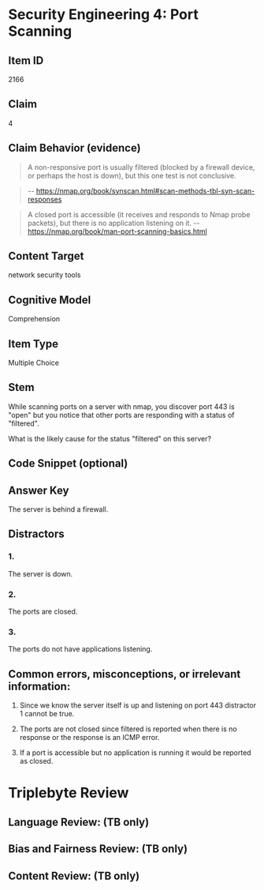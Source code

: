 # Security Engineering 4: Port Scanning


## Item ID
2166

## Claim
4


## Claim Behavior (evidence)
> A non-responsive port is usually filtered (blocked by a firewall device, or perhaps the host is down), but this one test is not conclusive.

> -- https://nmap.org/book/synscan.html#scan-methods-tbl-syn-scan-responses

> A closed port is accessible (it receives and responds to Nmap probe packets), but there is no application listening on it.
> -- https://nmap.org/book/man-port-scanning-basics.html


## Content Target
network security
tools


## Cognitive Model
Comprehension


## Item Type
Multiple Choice


## Stem

While scanning ports on a server with nmap, you discover port 443 is "open" but you notice that other ports are responding with a status of "filtered".

What is the likely cause for the status "filtered" on this server?


## Code Snippet (optional)



## Answer Key
The server is behind a firewall.

## Distractors
### 1.
The server is down.


### 2.
The ports are closed.


### 3.
The ports do not have applications listening.


## Common errors, misconceptions, or irrelevant information:
1. Since we know the server itself is up and listening on port 443 distractor 1 cannot be true.

2. The ports are not closed since filtered is reported when there is no response or the response is an ICMP error.

3. If a port is accessible but no application is running it would be reported as closed.

# Triplebyte Review


## Language Review: (TB only)


## Bias and Fairness Review: (TB only)


## Content Review: (TB only)

